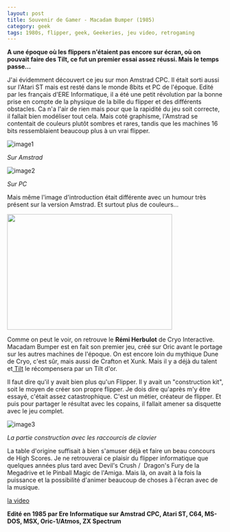 ```yaml
---
layout: post
title: Souvenir de Gamer - Macadam Bumper (1985)
category: geek
tags: 1980s, flipper, geek, Geekeries, jeu video, retrogaming
---
```

**A une époque où les flippers n'étaient pas encore sur écran, où on pouvait faire des Tilt, ce fut un premier essai assez réussi. Mais le temps passe...**

J'ai évidemment découvert ce jeu sur mon Amstrad CPC. Il était sorti aussi sur l'Atari ST mais est resté dans le monde 8bits et PC de l'époque. Edité par les français d'ERE Informatique, il a été une petit révolution par la bonne prise en compte de la physique de la bille du flipper et des différents obstacles. Ca n'a l'air de rien mais pour que la rapidité du jeu soit correcte, il fallait bien modéliser tout cela. Mais coté graphisme, l'Amstrad se contentait de couleurs plutôt sombres et rares, tandis que les machines 16 bits ressemblaient beaucoup plus à un vrai flipper.

![image1](https://cheziceman.files.wordpress.com/2018/04/mbplaycpc.png)

*Sur Amstrad*

![image2](https://cheziceman.files.wordpress.com/2018/04/mbpc.png)

*Sur PC*

Mais même l'image d'introduction était différente avec un humour très présent sur la version Amstrad. Et surtout plus de couleurs...

<img class="aligncenter size-full wp-image-22787" src="https://cheziceman.files.wordpress.com/2018/04/mbsplashcpc.png" alt="" width="384" height="270">

Comme on peut le voir, on retrouve le **Rémi Herbulot** de Cryo Interactive. Macadam Bumper est en fait son premier jeu, créé sur Oric avant le portage sur les autres machines de l'époque. On est encore loin du mythique Dune de Cryo, c'est sûr, mais aussi de Crafton et Xunk. Mais il y a déjà du talent et<a href="https://cheziceman.wordpress.com/2017/05/16/presse-du-passe-tilt/"> Tilt</a> le récompensera par un Tilt d'or.

Il faut dire qu'il y avait bien plus qu'un Flipper. Il y avait un "construction kit", soit le moyen de créer son propre flipper. Je dois dire qu'après m'y être essayé, c'était assez catastrophique. C'est un métier, créateur de flipper. Et puis pour partager le résultat avec les copains, il fallait amener sa disquette avec le jeu complet.

![image3](https://cheziceman.files.wordpress.com/2018/04/mbeditcpc.png)

*La partie construction avec les raccourcis de clavier*

La table d'origine suffisait à bien s'amuser déjà et faire un beau concours de High Scores. Je ne retrouverai ce plaisir du flipper informatique que quelques années plus tard avec Devil's Crush /&nbsp; Dragon's Fury de la Megadrive et le Pinball Magic de l'Amiga. Mais là, on avait à la fois la puissance et la possibilité d'animer beaucoup de choses à l'écran avec de la musique.

[la video](https://www.youtube.com/watch?v=SOE6zr8qRbQ)

**Edité en 1985 par Ere Informatique sur Amstrad CPC, Atari ST, C64, MS-DOS, MSX, Oric-1/Atmos, ZX Spectrum&nbsp;**
